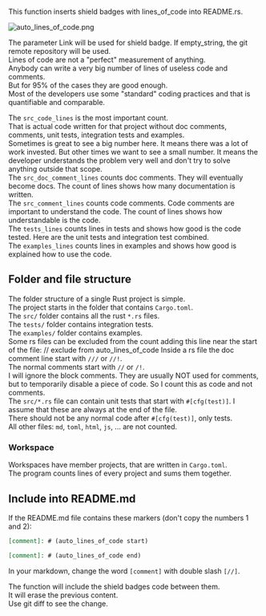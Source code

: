 [//]: # (auto_md_to_doc_comments segment start A)

This function inserts shield badges with lines_of_code into README.rs.  

![auto_lines_of_code.png](https://github.com/automation-tasks-rs/cargo_auto_lib/blob/main/images/auto_lines_of_code.png?raw=true)

The parameter Link will be used for shield badge. If empty_string, the git remote repository will be used.  
Lines of code are not a "perfect" measurement of anything.  
Anybody can write a very big number of lines of useless code and comments.  
But for 95% of the cases they are good enough.  
Most of the developers use some "standard" coding practices and that is quantifiable and comparable.  

The `src_code_lines` is the most important count.  
That is actual code written for that project without doc comments, comments, unit tests, integration tests and examples.  
Sometimes is great to see a big number here. It means there was a lot of work invested. But other times we want to see a small number. It
means the developer understands the problem very well and don't try to solve anything outside that scope.  
The `src_doc_comment_lines` counts doc comments. They will eventually become docs. The count of lines shows how many documentation is written.  
The `src_comment_lines` counts code comments. Code comments are important to understand the code. The count of lines shows how understandable is the code.  
The `tests_lines` counts lines in tests and shows how good is the code tested. Here are the unit tests and integration test combined.  
The `examples_lines` counts lines in examples and shows how good is explained how to use the code.  


## Folder and file structure

The folder structure of a single Rust project is simple.  
The project starts in the folder that contains `Cargo.toml`.  
The `src/` folder contains all the rust `*.rs` files.  
The `tests/` folder contains integration tests.  
The `examples/` folder contains examples.  
Some rs files can be excluded from the count adding this line near the start of the file: // exclude from auto_lines_of_code
Inside a rs file the doc comment line start with `///` or `//!`.  
The normal comments start with `//` or `/!`.  
I will ignore the block comments. They are usually NOT used for comments, but to temporarily disable a piece of code. So I count this as code and not comments.  
The `src/*.rs` file can contain unit tests that start with `#[cfg(test)]`. I assume that these are always at the end of the file.  
There should not be any normal code after `#[cfg(test)]`, only tests.  
All other files: `md`, `toml`, `html`, `js`, ... are not counted.  

### Workspace

Workspaces have member projects, that are written in `Cargo.toml`.  
The program counts lines of every project and sums them together.  

## Include into README.md

If the README.md file contains these markers (don't copy the numbers 1 and 2):  

```md
[comment]: # (auto_lines_of_code start)

[comment]: # (auto_lines_of_code end)
```

In your markdown, change the word `[comment]` with double slash `[//]`.  

The function will include the shield badges code between them.  
It will erase the previous content.  
Use git diff to see the change.  

[//]: # (auto_md_to_doc_comments segment end A)
